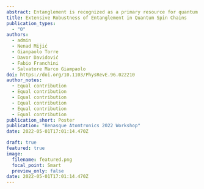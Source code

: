 ```yaml
---
abstract: Entanglement is recognized as a primary resource for quantum advantage. We explore the resilience of various kinds of entanglement in the ground state of a local Hamiltonian against the application of random local unitaries, acting at most on two neighboring sites of a 1D spin chain. We distinguish two classes of operations, depending on whether they preserve or not the symmetries of the Hamiltonian. The latter are more efficient in destroying the entanglement, but also change its nature by making it more complex. Adding topological frustration to the chain adds additional, non-local entanglement, which cannot be completely destroyed by the local unitaries. Our work highlights a subtle interplay between locality and non-local constraint
title: Extensive Robustness of Entanglement in Quantum Spin Chains
publication_types:
  - "0"
authors:
  - admin
  - Nenad Mijić
  - Gianpaolo Torre
  - Davor Davidović
  - Fabio Franchini
  - Salvatore Marco Giampaolo
doi: https://doi.org/10.1103/PhysRevE.96.022210
author_notes:
  - Equal contribution
  - Equal contribution
  - Equal contribution
  - Equal contribution
  - Equal contribution
  - Equal contribution
publication_short: Poster
publication: "Benasque Atomtronics 2022 Workshop"
date: 2022-05-01T17:01:14.470Z

draft: true
featured: true
image:
  filename: featured.png
  focal_point: Smart
  preview_only: false
date: 2022-05-01T17:01:14.470Z
---
```

